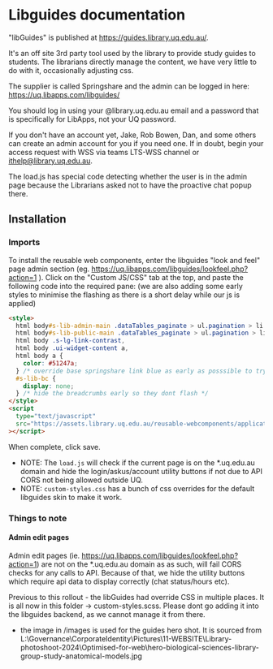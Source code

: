 # Libguides documentation

"libGuides" is published at <https://guides.library.uq.edu.au/>.

It's an off site 3rd party tool used by the library to provide study guides to students. The librarians directly manage the content, we have very little to do with it, occasionally adjusting css.

The supplier is called Springshare and the admin can be logged in here: https://uq.libapps.com/libguides/

You should log in using your @library.uq.edu.au email and a password that is specifically for LibApps, not your UQ password.

If you don't have an account yet, Jake, Rob Bowen, Dan, and some others can create an admin account for you if you need one. If in doubt, begin your access request with WSS via teams LTS-WSS channel or ithelp@library.uq.edu.au.

The load.js has special code detecting whether the user is in the admin page because the Librarians asked not to have the proactive chat popup there.

## Installation

### Imports

To install the reusable web components, enter the libguides "look and feel" page admin section (eg. <https://uq.libapps.com/libguides/lookfeel.php?action=1> ). Click on the "Custom JS/CSS" tab at the top, and paste the following code into the required pane:
(we are also adding some early styles to minimise the flashing as there is a short delay while our js is applied)

```html
<style>
  html body#s-lib-admin-main .dataTables_paginate > ul.pagination > li.paginate_button:not(.disabled):not(.active) > a,
  html body#s-lib-public-main .dataTables_paginate > ul.pagination > li.paginate_button:not(.disabled):not(.active) > a,
  html body .s-lg-link-contrast,
  html body .ui-widget-content a,
  html body a {
    color: #51247a;
  } /* override base springshare link blue as early as posssible to try to stop the flash of blue default links */
  #s-lib-bc {
    display: none;
  } /* hide the breadcrumbs early so they dont flash */
</style>
<script
  type="text/javascript"
  src="https://assets.library.uq.edu.au/reusable-webcomponents/applications/libguides/load.js"
></script>
```

When complete, click save.

- NOTE: The `load.js` will check if the current page is on the \*.uq.edu.au domain and hide the login/askus/account utility buttons if not due to API CORS not being allowed outside UQ.
- NOTE: `custom-styles.css` has a bunch of css overrides for the default libguides skin to make it work.

### Things to note

#### Admin edit pages

Admin edit pages (ie. <https://uq.libapps.com/libguides/lookfeel.php?action=1>) are not on the \*.uq.edu.au domain as as such, will fail CORS checks for any calls to API. Because of that, we hide the utility buttons which require api data to display correctly (chat status/hours etc).

Previous to this rollout - the libGuides had override CSS in multiple places. It is all now in this folder -> custom-styles.scss. Please dont go adding it into the libguides backend, as we cannot manage it from there.

- the image in /images is used for the guides hero shot. It is sourced from L:\Governance\CorporateIdentity\Pictures\11-WEBSITE\Library-photoshoot-2024\Optimised-for-web\hero-biological-sciences-library-group-study-anatomical-models.jpg
